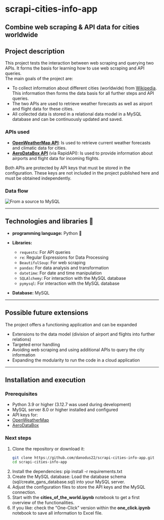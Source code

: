# scrapi-cities-info-app
## Combine web scraping & API data for cities worldwide

## Project description

This project tests the interaction between web scraping and querying two APIs. It forms the basis for learning how to use web scraping and API queries.</br>
The main goals of the project are:

- To collect information about different cities (worldwide) from [Wikipedia](https://www.wikipedia.org/). This information then forms the data basis for all further steps and API queries.
- The two APIs are used to retrieve weather forecasts as well as airport and flight data for these cities.
- All collected data is stored in a relational data model in a MySQL database and can be continuously updated and saved.

### APIs used

- **[OpenWeatherMap API](https://openweathermap.org/api)**: Is used to retrieve current weather forecasts and climatic data for cities.
- **[AeroDataBox API](https://rapidapi.com/aerodatabox/api/aerodatabox)** (via RapidAPI): Is used to provide information about airports and flight data for incoming flights.

Both APIs are protected by API keys that must be stored in the configuration. These keys are not included in the project published here and must be obtained independently.

### Data flow

![From a source to MySQL](https://github.com/user-attachments/assets/b993b993-181a-4dfd-bd38-ad7b4a1160ab)

---

## Technologies and libraries 📖

- **programming language:** Python 🐍

- **Libraries:**
  - `requests`: For API queries
  - `re`: Regular Expressions for Data Processing
  - `BeautifulSoup`: For web scraping
  - `pandas`: For data analysis and transformation
  - `datetime`: For date and time manipulation
  - `SQLAlchemy`: For interaction with the MySQL database
  - `pymysql`: For interaction with the MySQL database
- **Database:** MySQL

---

## Possible future extensions
The project offers a functioning application and can be expanded
- Extensions to the data model (division of airport and flights into further relations)
- Targeted error handling
- Avoiding web scraping and using additional APIs to query the city information
- Expanding the modularity to run the code in a cloud application

---

## Installation and execution

### Prerequisites
- Python 3.9 or higher (3.12.7 was used during development)
- MySQL server 8.0 or higher installed and configured
- API keys for:
- [OpenWeatherMap](https://openweathermap.org/api)
- [AeroDataBox](https://rapidapi.com/aerodatabox/api/aerodatabox)

### Next steps
1. Clone the repository or download it:
   ```bash
   git clone https://github.com/danodus22/scrapi-cities-info-app.git
   cd scrapi-cities-info-app
2. Install the dependencies:
   pip install -r requirements.txt
3. Create the MySQL database:
   Load the database schema (sql/create_gans_database.sql) into your MySQL server.
4. Adjust the configuration files to store the API keys and the MySQL connection.
5. Start with the **cities_of_the_world.ipynb** notebook to get a first overview of the functionalities.
6. If you like: check the "One-Click" version within the **one_click.ipynb** notebook to save all information to Excel file.
